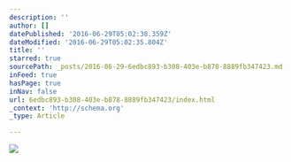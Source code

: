 ```yaml
---
description: ''
author: []
datePublished: '2016-06-29T05:02:38.359Z'
dateModified: '2016-06-29T05:02:35.804Z'
title: ''
starred: true
sourcePath: _posts/2016-06-29-6edbc893-b308-403e-b878-8889fb347423.md
inFeed: true
hasPage: true
inNav: false
url: 6edbc893-b308-403e-b878-8889fb347423/index.html
_context: 'http://schema.org'
_type: Article

---
```

![](https://the-grid-user-content.s3-us-west-2.amazonaws.com/f2859528-d4af-44e7-9f50-d9347947dd31.jpg)
